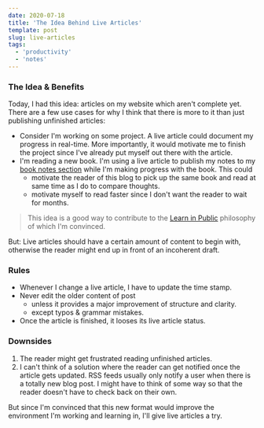 ```yaml
---
date: 2020-07-18
title: 'The Idea Behind Live Articles'
template: post
slug: live-articles
tags:
  - 'productivity'
  - 'notes'
---
```


### The Idea & Benefits

Today, I had this idea: articles on my website which aren't complete yet.
There are a few use cases for why I think that there is more to it than just publishing unfinished articles:

- Consider I'm working on some project. A live article could document my progress in real-time. More importantly, it would motivate me to finish the project since I've already put myself out there with the article.
- I'm reading a new book. I'm using a live article to publish my notes to my [book notes section](/books) while I'm making progress with the book. This could
  - motivate the reader of this blog to pick up the same book and read at same time as I do to compare thoughts.
  - motivate myself to read faster since I don't want the reader to wait for months.

> This idea is a good way to contribute to the [Learn in Public](https://www.swyx.io/writing/learn-in-public/) philosophy of which I'm convinced.

But: Live articles should have a certain amount of content to begin with, otherwise the reader might end up in front of an incoherent draft.

### Rules

- Whenever I change a live article, I have to update the time stamp.
- Never edit the older content of post
  - unless it provides a major improvement of structure and clarity.
  - except typos & grammar mistakes.
- Once the article is finished, it looses its live article status.

### Downsides

1. The reader might get frustrated reading unfinished articles.
2. I can't think of a solution where the reader can get notified once the article gets updated. RSS feeds usually only notify a user when there is a totally new blog post. I might have to think of some way so that the reader doesn't have to check back on their own.

But since I'm convinced that this new format would improve the environment I'm working and learning in, I'll give live articles a try.
